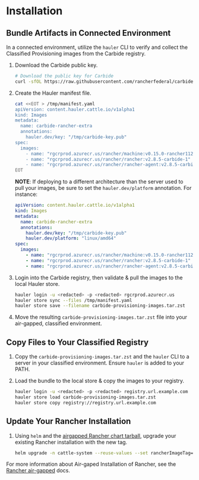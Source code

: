 # Installation

## Bundle Artifacts in Connected Environment

In a connected environment, utilize the `hauler` CLI to verify and collect the Classified Provisioning images from the Carbide registry.

1. Download the Carbide public key.

    ```bash
    # Download the public key for Carbide
    curl -sfOL https://raw.githubusercontent.com/rancherfederal/carbide-releases/main/carbide-key.pub
    ```

1. Create the Hauler manifest file.

    ```bash
    cat <<EOT > /tmp/manifest.yaml
    apiVersion: content.hauler.cattle.io/v1alpha1
    kind: Images
    metadata:
      name: carbide-rancher-extra
      annotations:
        hauler.dev/key: "/tmp/carbide-key.pub"
    spec:
      images:
        - name: "rgcrprod.azurecr.us/rancher/machine:v0.15.0-rancher112-carbide-1"
        - name: "rgcrprod.azurecr.us/rancher/rancher:v2.8.5-carbide-1"
        - name: "rgcrprod.azurecr.us/rancher/rancher-agent:v2.8.5-carbide-1"
    EOT
    ```

    **NOTE**: If deploying to a different architecture than the server used to pull your images, be sure to set the `hauler.dev/platform` annotation. For instance:

    ```yaml
    apiVersion: content.hauler.cattle.io/v1alpha1
    kind: Images
    metadata:
      name: carbide-rancher-extra
      annotations:
        hauler.dev/key: "/tmp/carbide-key.pub"
        hauler.dev/platform: "linux/amd64"
    spec:
      images:
        - name: "rgcrprod.azurecr.us/rancher/machine:v0.15.0-rancher112-carbide-1"
        - name: "rgcrprod.azurecr.us/rancher/rancher:v2.8.5-carbide-1"
        - name: "rgcrprod.azurecr.us/rancher/rancher-agent:v2.8.5-carbide-1"
    ```

2. Login into the Carbide registry, then validate & pull the images to the local Hauler store.

    ```bash
    hauler login -u <redacted> -p <redacted> rgcrprod.azurecr.us
    hauler store sync --files /tmp/manifest.yaml
    hauler store save --filename carbide-provisioning-images.tar.zst
    ```

3. Move the resulting `carbide-provisioning-images.tar.zst` file into your air-gapped, classified environment. 

## Copy Files to Your Classified Registry

1. Copy the `carbide-provisioning-images.tar.zst` and the `hauler` CLI to a server in your classified environment. Ensure `hauler` is added to your PATH.

2. Load the bundle to the local store & copy the images to your registry.

    ```bash
    hauler login -u <redacted> -p <redacted> registry.url.example.com
    hauler store load carbide-provisioning-images.tar.zst
    hauler store copy registry://registry.url.example.com
    ```

## Update Your Rancher Installation

1. Using `helm` and the [airgapped Rancher chart tarball](https://ranchermanager.docs.rancher.com/getting-started/installation-and-upgrade/other-installation-methods/air-gapped-helm-cli-install/install-rancher-ha), upgrade your existing Rancher installation with the new tag.

    ```bash
    helm upgrade -n cattle-system --reuse-values --set rancherImageTag=v2.8.5-carbide-1 rancher rancher-2.8.5.tgz
    ```

For more information about Air-gaped Installation of Rancher, see the [Rancher air-gapped](https://ranchermanager.docs.rancher.com/getting-started/installation-and-upgrade/other-installation-methods/air-gapped-helm-cli-install) docs.

